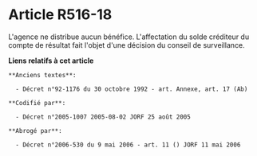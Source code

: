 # Article R516-18

L'agence ne distribue aucun bénéfice. L'affectation du solde créditeur du compte de résultat fait l'objet d'une décision du
conseil de surveillance.

**Liens relatifs à cet article**

	**Anciens textes**:

	  - Décret n°92-1176 du 30 octobre 1992 - art. Annexe, art. 17 (Ab)

	**Codifié par**:

	  - Décret n°2005-1007 2005-08-02 JORF 25 août 2005

	**Abrogé par**:

	  - Décret n°2006-530 du 9 mai 2006 - art. 11 () JORF 11 mai 2006

